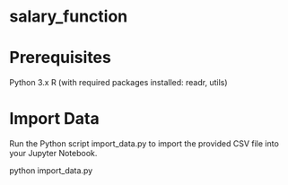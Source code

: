 # salary_function

# Prerequisites
Python 3.x
R (with required packages installed: readr, utils)

# Import Data
Run the Python script import_data.py to import the provided CSV file into your Jupyter Notebook.

python import_data.py

